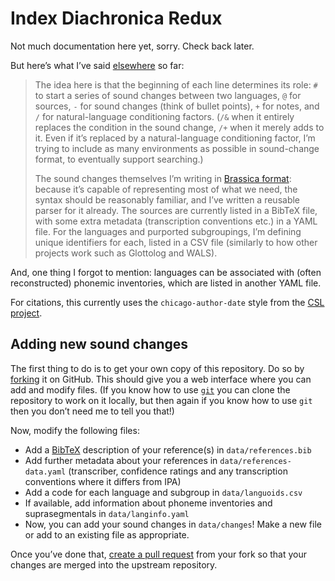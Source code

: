 # Index Diachronica Redux

Not much documentation here yet, sorry. Check back later.

But here’s what I’ve said [elsewhere](https://verduria.org/viewtopic.php?p=76245#p76245) so far:

> The idea here is that the beginning of each line determines its role:
> `#` to start a series of sound changes between two languages, `@` for sources, `-` for sound changes (think of bullet points), `+` for notes, and `/` for natural-language conditioning factors.
> (`/&` when it entirely replaces the condition in the sound change, `/+` when it merely adds to it.
> Even if it’s replaced by a natural-language conditioning factor, I’m trying to include as many environments as possible in sound-change format, to eventually support searching.)
>
> The sound changes themselves I’m writing in [Brassica format](https://github.com/bradrn/brassica/blob/fdcd7ac63e8cee5377c6af06c934147c6544416d/Documentation.md):
> because it’s capable of representing most of what we need, the syntax should be reasonably familiar, and I’ve written a reusable parser for it already.
> The sources are currently listed in a BibTeX file, with some extra metadata (transcription conventions etc.) in a YAML file.
> For the languages and purported subgroupings, I’m defining unique identifiers for each, listed in a CSV file (similarly to how other projects work such as Glottolog and WALS).

And, one thing I forgot to mention: languages can be associated with (often reconstructed) phonemic inventories, which are listed in another YAML file.

For citations, this currently uses the `chicago-author-date` style from the [CSL project](https://citationstyles.org/).

## Adding new sound changes

The first thing to do is to get your own copy of this repository.
Do so by [forking](https://bradrn/index-diachronica-redux/fork) it on GitHub.
This should give you a web interface where you can add and modify files.
(If you know how to use [`git`](https://www.git-scm.com/) you can clone the repository to work on it locally,
  but then again if you know how to use `git` then you don’t need me to tell you that!)

Now, modify the following files:
- Add a [BibTeX](https://www.bibtex.org/) description of your reference(s) in `data/references.bib`
- Add further metadata about your references in `data/references-data.yaml` (transcriber, confidence ratings and any transcription conventions where it differs from IPA)
- Add a code for each language and subgroup in `data/languoids.csv`
- If available, add information about phoneme inventories and suprasegmentals in `data/langinfo.yaml`
- Now, you can add your sound changes in `data/changes`!
  Make a new file or add to an existing file as appropriate.

Once you’ve done that, [create a pull request](https://docs.github.com/en/pull-requests/collaborating-with-pull-requests/proposing-changes-to-your-work-with-pull-requests/creating-a-pull-request)
  from your fork so that your changes are merged into the upstream repository.
